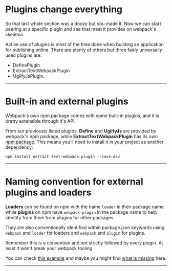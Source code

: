 # Plugins change everything

So that last whole section was a doozy but you made it. Now we can start peering at a specific plugin and see that meat it provides on webpack's skeleton.

Active use of plugins is most of the time done when building an application for publishing online. There are plenty of others but three fairly universally used plugins are:

- DefinePlugin
- ExtractTextWebpackPlugin
- UgilfyJsPlugin.

---

# Built-in and external plugins

Webpack's own npm package comes with some built-in plugins, and it is pretty extensible through it's API.

From our previously listed plugins, __Define__ and __UglifyJs__ are provided by webpack's npm package, while __ExtractTextWebpackPlugin__ has its own [npm package](https://www.npmjs.com/package/extract-text-webpack-plugin). This means you'll need to install it in your project as another dependency:

```shell
npm install extract-text-webpack-plugin --save-dev
```

---

# Naming convention for external plugins and loaders

__Loaders__ can be found on npm with the name `loader` in their package name while __plugins__ on npm have `webpack-plugin` in the package name to help identify from them from plugins for other packages.

They are also conventionally identified within package.json keywords using `webpack` and `loader` for loaders and `webpack` and `plugin` for plugins.

Remember this is a convention and not strictly followed by every plugin. At least it won't break your webpack tooling.

You can check [this example](https://www.npmjs.com/package/babel-loader) and maybe you might find [what is missing](https://www.npmjs.com/package/extract-text-webpack-plugin) here.

---
